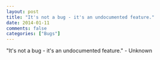 ```yaml
---
layout: post
title: "It's not a bug - it's an undocumented feature."
date: 2014-01-11
comments: false
categories: ["Bugs"]
---
```


<span class='quote'>"It's not a bug - it's an undocumented feature."</span>
<span class="by">- Unknown</span>